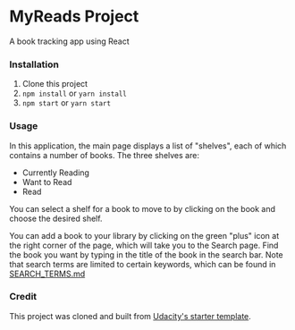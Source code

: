 # MyReads Project
A book tracking app using React

### Installation
1. Clone this project
2. `npm install` or `yarn install`
3. `npm start` or `yarn start`

### Usage
In this application, the main page displays a list of "shelves", each of which contains a number of books. The three shelves are:

* Currently Reading
* Want to Read
* Read

You can select a shelf for a book to move to by clicking on the book and choose the desired shelf.

You can add a book to your library by clicking on the green "plus" icon at the right corner of the page, which will take you to the Search page. Find the book you want by typing in the title of the book in the search bar. Note that search terms are limited to certain keywords, which can be found in [SEARCH_TERMS.md](./SEARCH_TERMS.md)
### Credit
This project was cloned and built from [Udacity's starter template](https://github.com/udacity/reactnd-project-myreads-starter).
